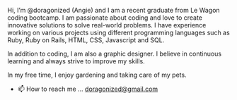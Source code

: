 Hi, I’m @doragonized (Angie) and I am a recent graduate from Le Wagon coding bootcamp. I am passionate about coding and love to create innovative solutions to solve real-world problems. I have experience working on various projects using different programming languages such as Ruby, Ruby on Rails, HTML, CSS, Javascript and SQL. 

In addition to coding, I am also a graphic designer. I believe in continuous learning and always strive to improve my skills.

In my free time, I enjoy gardening and taking care of my pets.


- 📫 How to reach me ... doragonized@gmail.com
